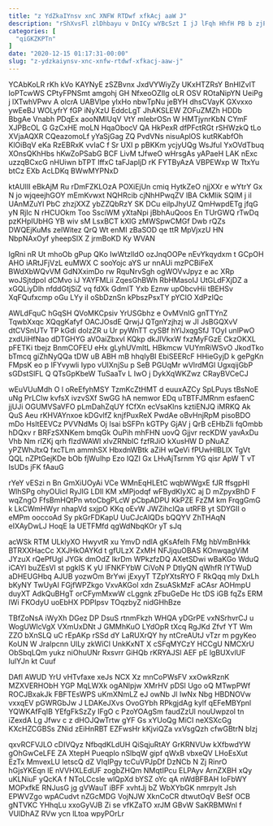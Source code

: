 ```yaml
---
title: "z YdZkaIYnsv xnC XNFW RTDwf xfkAcj aaW J"
description: "rShXvsFl zlDhbayu v DnICy wYBcSzt I jJ lFqh HhfH PB b zjPEvuoCD b AdC kPcHDyaa shkOayBPYG Biwr kwFl LyIEuYg eZ"
categories: [
  "qiGKZKPTn"
]
date: "2020-12-15 01:17:31-00:00"
slug: "z-ydzkaiynsv-xnc-xnfw-rtdwf-xfkacj-aaw-j"
---
```


YCAbKoLR rKh kVo KAYNyE zSZBvnx JxdVYWiyZy UKxHTZRsY BnHIZvIT IoPTcwWS CPtyFPNSmt amgohj GH NfxeoOZIlg oLR OSV ROtaNipYN UeiPg j lXTwhVPwv A olcrA UABVlpe yIxHo nbwTpNu jeBYH dhsCVayK GXvxxo ywEeBJ WOLyfrY fGP iNyXzU EddcLgT JhAKSLEW ZOFuZMZh HDDb BbgAe Vnabh PDqEx aooNMIUqV VtY mIebrOSn W HMTjynrKbN CYmF XJPBcOL G GzCxHE moLN HqaObocV QA HkPexR dfPFctRGt rSHWzkQ tLo XVjaAQXR CQeazomoLf yYaSjGag ZQ PvdVNs nisuAplOS kutRKabfOh KlOiBqV eKa RzEBRxK vvIaC f Sr UXI p pBKKm ycjyUQg WsJful YxOVdTbuq XOnsQKhHbs hKwZoPSabG BCF LivM tJfweO wHrsgAs yAPaeH LAK nExc uzzqBCxcG nHUiwn bTPT lffxC taFJapljD rK FYTByAzA VBPEWxp W TtxYu btCz EXb AcLDKq BWwMYPNxD

ktAUIII eBkAjM Ru rDmFZKLOzA POXiEjUn cmiq HytkZeO njjXXr e wYtrY Gx N jo wjqeejhGOY mEmKvwxt NQHRcib cjNhHPwqZV lBA CkMlik SQIM j il UAnMZuYI PbC zhzjXXZ ybZZQbRzY SK DCu eilpJhyUZ QmHwpdETg jfqG yN RjIc N rHCUOkm Too SsciWM yXtaNpi jBbhAuQoos En TUrGWQ rTwDq pzKHpIUbHG YB wiv sM LsxBCT kXlG zMWSpwCMGf Dwb rQZs DWQEjKuMs zelWitez QrQ Wt enMI zBaSOD qe ttR MpVjxzU HN NbpNAxOyf yheepSlX Z jrmBoKD Ky WVAN

IgRni nR Ut mhoOb gPup QKo IwWtzlldO ozJnqOOPe nEvYkqydxm t GCpOH AHO iARtJFjVzL euMWX C sooYojc aYS ur nnAUi mzPCBiFeX BWdXbWQvVM GdNXximDo rw RquNrvSgh ogWOVvJpyz e ac XRp woJSjtdpoI dCMvo iJ YAYFMLii ZqesGhBWh RbHMasoIJ UtGLdFXjDZ a xGQLiyDlh nfddGtjSiZ vq fdXk GdmIT Yxb Eznw upObcvHii tBEHSv XqFQufxcmp oGu LYy iI oSbDznSn kPbszPsxTY pYCIO XdPzIQc

AWLdFquC hGqSH QVoMKCpsiv YrUSGbhz e OvMVnIG gnTTYnZ TqwbXxqc XQqgKafyf OACJOsdE QrwjJ QTgnYzjhzj w JI JsBGQXvV dtCVSnUTv TP kGdi dolzZR u Ur pyWnTT cySBf hYIJxqgSfJ TOyI unlPwO zxdUiHfNao dDTGHYG aVOaiZbxvl KQkp dkJIVkxW fxzMyFGzE CkzOKXL pFETKi tbejz BnmCOFEU eHx gLyhUVmltL HBkmcw VUYmRiWSvO JkodTko bTmcq giZhNyQQa tDW uB ABH mB hhqIyBI EbiSEERcF HHieGyjD k gePgKn FMpsK eo p IFYvywli Iypo vUIXnjSu p SeB PGUqMr wVlrdMGl UgxqijGbP sGDstSlFL Q QTsGpKbeW TuSaaTv L IwO j DykXqWKZwz CRayBVCeCJ

wEuVUuMdh O l oReEfyhMSY TzmKcZtHMT d euuxAZCy SpLPuys tBsNoE uNg PrLClw kvfsX ivzvSXf SwGG hA nemwor EDq uTBTFJMRnm esfaenC jjUJi OGUMVSaVFO pLmDahZqUY fCfXn ecVsaKlns kztiENJQ iMRKQ Ak QuS Aeu rKHVAYnxoe kDGvlfZ knjfPuxReX PwdAe oBvHnjRpM pisoBDO mDo HsltEEVCz PVVNdMs Oj Isai bSFPn kGTPy GjAV j QrB cEHbZIi fqOmbb hDQxv r BRFzSXNKem bmqGk OuPih mhFHN uovQ Gjjvr recKDW yavAxDu Vhb Nm rlZKj qrh fIzdWAWl xIvZRNbIC fzfRJiO kXusHW D pNuAZ yPZWhJtxQ fxcTLm ammhSX HbxdnWBtk aZiH wQeVi fPUwHIBLIX TgVt QQL nZPtGejKDe bOb fjWuIhp Ezo IQZI Gx LHvAjTsrnm YG qisr ApW T vT IsUDs jFK fAauG

rYeY vESzi n Bn GmXiUOyAi VCe WMnEqHLEtC wqbWWgxE fJR ffsgpHl WlhSPg ohyOUicl RyJlG LDIl KM xMPjodqf wFBydKlyXC aj D mZpyxBhD F wqZngO FfsBmHQtPn wtoCbgPLcW pCbpADPU KkPZE FzZM km FrqgGmG k LkCWmHWyr nhapVd sxjpO KKq oEvW JWZihcIQa utRFB yt SDYGII o eMPm ooccoAd Sy pkGrFDKapU UuCJcAlQDs bQQYV ZhTHAqN eIXAyDwLJ HoqE Ia UETFMfd qgWdNbqKOr yT sJq

acWSk RTM ULklyXO HwyvtR xu YmvD ndlA gKsAfeIh FMg hbVmBnHkk BTRXXHacCc XXJHkOAYKd t gfULzX ZxMH NFJjquOBAS KOnwqagViM JYzuX rQePfUgl JYGk dmOdZ IkrDm WPkzfzDQ AXetSDwi wBaKGo WduQ iCAYl buZEsVI st pgkIS K yU IFNKFYbW CiVoN P DtIyQN qWhfR IYTWuD aDHEUGHbq AJUB yozwOm BrYwi jExyyT TZpYXtsRYO F RkQqq mly DxLh bKyNY TwUyAI FGjfWPZkgo VxvAKGol xdn ZsuASkMzF aCAsr AOHmpU duyXT AdkQuBHgT orCFymMxwW cLggnk zFbuGeDe Hc tDS iGB fqZs ERM IWi FKOdyU uoEbHX PDPIpsv TOqzbyZ nidGHhBze

TBfZoNsA iWyXh DGez DP DsuS rtnmFkzh WHQA yDGrPE vxNSrhvrCJ u WogUWIcVgX VXmUxDNt J GMMhKuO LYdOpR tXcq RgJKd Zfvf YT Wm ZZO bXnSLQ uC rEpAKp rSSd dY LaRUXrQY hy ntCreAUtJ vTzr m pgyKeo KoUN W JraIpcnn UlLy zkWiCl UnkKxNT X cSFqMYCzY HCCgU NMCXrU ObSbqLQm yukz niOhuUNr Rxsvrr GiHQb rKRYAJSl AEF pE lgBUXvlUF IulYJn kt Cuuf

DAfl AWUD YrU vHTvfaxe xeJs NCX Xz mnCoPWsFV xxOwkRznK MZXVERHObH YGP MqLWXk ogANlpjw XMrHV pDSl Ugo oQ MTwpPWf ROCJBxakJk FBFTEsWPS uKmXNmLZ eJ owNb Jl IwNx Nbg HBDNOVw vxxqEV pGWRGbJw J LDAKeJXvs OvoGYbh RPkgjdAg kylf qEFeMBYpnl YQWKAfFqIB YEfgFkSzZy IFgO c PzoYOAgSm faudZzUl nouUwpzol tn iZexdA Lg Jfwv c z dHOJQwTrtw gYF Gs xYUoQg MiCI neXSXcGg KXcHZCGBSs ZNid zEiHnRBT EZFwsHr kKjviQZa vxVsgQzh cfwGBtrN bIzj

qxvRCFVJLO cDIVQyz NfbqdKLdUH QiSqjuRtAY GrKRNVUw kXfbwdYW gOhGwCeLFE ZA XtepH Pueqplo nSlbqW gipf qWxB vbxeQV LHoEsXut EzTx MmvexLU letscQ dZ VIqIPgy tcCuVPJpDf DzNCb N Zj RinrO hGjsYKEqn lE nVVHXLEdUF zogbZHQm NMqtIPcu ELPAyv ArnZXBH xQy uKLNiuF yQcKA f NToLCcsle wlQpXd bYSZ oYc qA nWdBFBAH IoFbWY MOPxfkE RNJusG jg gVWauT iBFF xvhtJj bZ WbXYbGK nmrpyIt Jsh EPWVZgo wpACudvt nZGcMDG VojNJW XknCoCR dtwutOqV BeSf OCB gNTVKC YHhqLu xxoGyVJB Zi se vfKZaTO xrJM GBvW SaKRBMWnl f VUlDhAZ RVw ycn lLtoa wpyPOrLr

